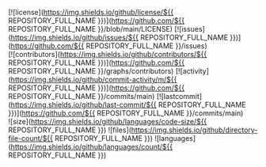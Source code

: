 [![license](https://img.shields.io/github/license/${{ REPOSITORY_FULL_NAME }})](https://github.com/${{ REPOSITORY_FULL_NAME }}/blob/main/LICENSE)
[![issues](https://img.shields.io/github/issues/${{ REPOSITORY_FULL_NAME }})](https://github.com/${{ REPOSITORY_FULL_NAME }}/issues)<br>
[![contributors](https://img.shields.io/github/contributors/${{ REPOSITORY_FULL_NAME }})](https://github.com/${{ REPOSITORY_FULL_NAME }}/graphs/contributors)
[![activity](https://img.shields.io/github/commit-activity/m/${{ REPOSITORY_FULL_NAME }})](https://github.com/${{ REPOSITORY_FULL_NAME }}/commits/main)
[![lastcommit](https://img.shields.io/github/last-commit/${{ REPOSITORY_FULL_NAME }})](https://github.com/${{ REPOSITORY_FULL_NAME }}/commits/main)<br>
![size](https://img.shields.io/github/languages/code-size/${{ REPOSITORY_FULL_NAME }})
![files](https://img.shields.io/github/directory-file-count/${{ REPOSITORY_FULL_NAME }})
![languages](https://img.shields.io/github/languages/count/${{ REPOSITORY_FULL_NAME }})<br>